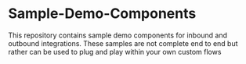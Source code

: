 # Sample-Demo-Components
This repository contains sample demo components for inbound and outbound integrations. These samples are not complete end to end but rather can be used to plug and play within your own custom flows
